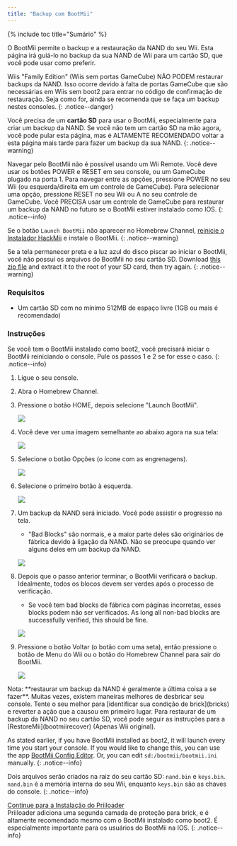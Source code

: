 ```yaml
---
title: "Backup com BootMii"
---
```


{% include toc title="Sumário" %}

O BootMii permite o backup e a restauração da NAND do seu Wii. Esta página irá guiá-lo no backup da sua NAND de Wii para um cartão SD, que você pode usar como preferir.

Wiis "Family Edition" (Wiis sem portas GameCube) NÃO PODEM restaurar backups da NAND. Isso ocorre devido à falta de portas GameCube que são necessárias em Wiis sem boot2 para entrar no código de confirmação de restauração. Seja como for, ainda se recomenda que se faça um backup nestes consoles.
{: .notice--danger}

Você precisa de um **cartão SD** para usar o BootMii, especialmente para criar um backup da NAND. Se você não tem um cartão SD na mão agora, você pode pular esta página, mas é ALTAMENTE RECOMENDADO voltar a esta página mais tarde para fazer um backup da sua NAND.
{: .notice--warning}

Navegar pelo BootMii não é possível usando um Wii Remote. Você deve usar os botões POWER e RESET em seu console, ou um GameCube plugado na porta 1. Para navegar entre as opções, pressione POWER no seu Wii (ou esquerda/direita em um controle de GameCube). Para selecionar uma opção, pressione RESET no seu Wii ou A no seu controle de GameCube. Você PRECISA usar um controle de GameCube para restaurar um backup da NAND no futuro se o BootMii estiver instalado como IOS.
{: .notice--info}

Se o botão `Launch BootMii` não aparecer no Homebrew Channel, [reinicie o Instalador HackMii](hackmii) e instale o BootMii.
{: .notice--warning}

Se a tela permanecer preta e a luz azul do disco piscar ao iniciar o BootMii, você não possui os arquivos do BootMii no seu cartão SD. Download [this zip file](/assets/files/bootmii_sd_files.zip) and extract it to the root of your SD card, then try again.
{: .notice--warning}

### Requisitos

* Um cartão SD com no mínimo 512MB de espaço livre (1GB ou mais é recomendado)

### Instruções

Se você tem o BootMii instalado como boot2, você precisará iniciar o BootMii reiniciando o console. Pule os passos 1 e 2 se for esse o caso.
{: .notice--info}

1. Ligue o seu console.
1. Abra o Homebrew Channel.
1. Pressione o botão HOME, depois selecione "Launch BootMii".

    ![](/images/bootmii/BootMii_HBC.png)

1. Você deve ver uma imagem semelhante ao abaixo agora na sua tela:

    ![](/images/bootmii/BootMii_Main.png)

1. Selecione o botão Opções (o ícone com as engrenagens).

    ![](/images/bootmii/BootMii_Gears.png)

1. Selecione o primeiro botão à esquerda.

    ![](/images/bootmii/BootMii_Backup.png)

1. Um backup da NAND será iniciado. Você pode assistir o progresso na tela.
    + "Bad Blocks" são normais, e a maior parte deles são originários de fábrica devido à ligação da NAND. Não se preocupe quando ver alguns deles em um backup da NAND.

    ![](/images/bootmii/BootMii_NAND_Backup.png)

1. Depois que o passo anterior terminar, o BootMii verificará o backup. Idealmente, todos os blocos devem ser verdes após o processo de verificação.
    + Se você tem bad blocks de fábrica com páginas incorretas, esses blocks podem não ser verificados. As long all non-bad blocks are successfully verified, this should be fine.

    ![](/images/bootmii/BootMii_NAND_Backup_Verify.png)

1. Pressione o botão Voltar (o botão com uma seta), então pressione o botão de Menu do Wii ou o botão do Homebrew Channel para sair do BootMii.

    ![](/images/bootmii/BootMii_Return.png)

<div id="restore-notice" class="notice" markdown="1">
Nota: **restaurar um backup da NAND é geralmente a última coisa a se fazer**. Muitas vezes, existem maneiras melhores de desbricar seu console.
Tente o seu melhor para [identificar sua condição de brick](bricks) e reverter a ação que a causou em primeiro lugar.
Para restaurar de um backup da NAND no seu cartão SD, você pode seguir as instruções para a [RestoreMii](bootmiirecover) (Apenas Wii original).
</div>

As stated earlier, if you have BootMii installed as boot2, it will launch every time you start your console. If you would like to change this, you can use the app [BootMii Config Editor](https://oscwii.org/library/app/BootMiiConfigurationEditor). Or, you can edit `sd:/bootmii/bootmii.ini` manually.
{: .notice--info}

Dois arquivos serão criados na raiz do seu cartão SD: `nand.bin` e `keys.bin`. `nand.bin` é a memória interna do seu Wii, enquanto `keys.bin` são as chaves do console.
{: .notice--info}

[Continue para a Instalação do Priiloader](priiloader)<br> Priiloader adiciona uma segunda camada de proteção para brick, e é altamente recomendado mesmo com o BootMii instalado como boot2. É especialmente importante para os usuários do BootMii na IOS.
{: .notice--info}
